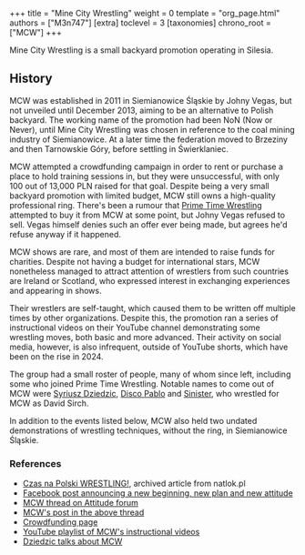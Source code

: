 +++
title = "Mine City Wrestling"
weight = 0
template = "org_page.html"
authors = ["M3n747"]
[extra]
toclevel = 3
[taxonomies]
chrono_root = ["MCW"]
+++

Mine City Wrestling is a small backyard promotion operating in Silesia.

## History

MCW was established in 2011 in Siemianowice Śląskie by Johny Vegas, but not unveiled until December 2013, aiming to be an alternative to Polish backyard.
The working name of the promotion had been NoN (Now or Never), until Mine City Wrestling was chosen in reference to the coal mining industry of Siemianowice.
At a later time the federation moved to Brzeziny and then Tarnowskie Góry, before settling in Świerklaniec.

MCW attempted a crowdfunding campaign in order to rent or purchase a place to hold training sessions in, but they were unsuccessful, with only 100 out of 13,000 PLN raised for that goal.
Despite being a very small backyard promotion with limited budget, MCW still owns a high-quality professional ring.
There's been a rumour that [Prime Time Wrestling](@/o/ptw.md) attempted to buy it from MCW at some point, but Johny Vegas refused to sell.
Vegas himself denies such an offer ever being made, but agrees he'd refuse anyway if it happened.

MCW shows are rare, and most of them are intended to raise funds for charities.
Despite not having a budget for international stars, MCW nonetheless managed to attract attention of wrestlers from such countries are Ireland or Scotland,
who expressed interest in exchanging experiences and appearing in shows.

Their wrestlers are self-taught, which caused them to be written off multiple times by other organizations.
Despite this, the promotion ran a series of instructional videos on their YouTube channel demonstrating some wrestling moves, both basic and more advanced.
Their activity on social media, however, is also infrequent, outside of YouTube shorts, which have been on the rise in 2024.

The group had a small roster of people, many of whom since left, including some who joined Prime Time Wrestling.
Notable names to come out of MCW were [Syriusz Dziedzic](@/w/dziedzic.md), [Disco Pablo](@/w/disco-pablo.md) and [Sinister](@/w/sinister.md), who wrestled for MCW as David Sirch.

In addition to the events listed below, MCW also held two undated demonstrations of wrestling techniques, without the ring, in Siemianowice Śląskie.

### References

- [Czas na Polski WRESTLING!](https://web.archive.org/web/20160527112136/http://natlok.pl/czas-na-polski-wrestling/), archived article from natlok.pl
- [Facebook post announcing a new beginning, new plan and new attitude](https://www.facebook.com/minecitywrestling/posts/pfbid02zVfpG1gojMXq5jBkAVcqPMjnAmPLyhrNwqB78upeCzGchKRKKLJHd8zP6w7o1BQpl)
- [MCW thread on Attitude forum](https://forum.wrestling.pl/topic/34470-mcw-mine-city-wrestling/)
- [MCW's post in the above thread](https://forum.wrestling.pl/topic/34470-mcw-mine-city-wrestling/page/2/#comment-341346)
- [Crowdfunding page](https://wspieram.to/mcwwrestling)
- [YouTube playlist of MCW's instructional videos](https://www.youtube.com/playlist?list=PL2kby3nr3FjcQFyp_hr73GMhmD9iiOdAd)
- [Dziedzic talks about MCW](https://www.youtube.com/live/-mveTz3FApQ?si=GrAXj1vj7GMkwEdt&t=5200)
